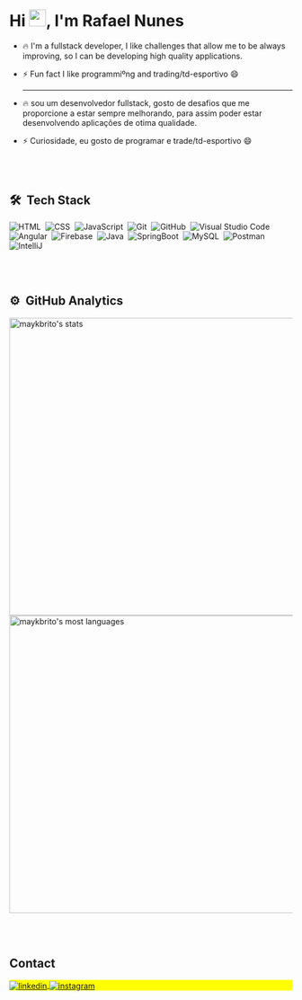 
<h1 align="left">Hi <img src="https://raw.githubusercontent.com/kaueMarques/kaueMarques/master/hi.gif" height="30px">, I'm Rafael Nunes</h1>


- 🔥 I'm a fullstack developer, I like challenges that allow me to be always improving, so I can be developing high quality applications.

- ⚡ Fun fact I like programmiºng and trading/td-esportivo 😄


   -  - - - - - - - - - - - - - - - - 
               

- 🔥 sou um desenvolvedor fullstack, gosto de desafios que me proporcione a estar sempre melhorando, para assim poder estar desenvolvendo aplicações de otima qualidade.  

- ⚡ Curiosidade, eu gosto de programar e trade/td-esportivo 😄



<br><br>

## 🛠 &nbsp;Tech Stack


![HTML](https://img.shields.io/badge/-HTML-05122A?style=flat&logo=HTML5)&nbsp;
![CSS](https://img.shields.io/badge/-CSS-05122A?style=flat&logo=CSS3&logoColor=1572B6)&nbsp;
![JavaScript](https://img.shields.io/badge/-JavaScript-05122A?style=flat&logo=javascript)&nbsp;
![Git](https://img.shields.io/badge/-Git-05122A?style=flat&logo=git)&nbsp;
![GitHub](https://img.shields.io/badge/-GitHub-05122A?style=flat&logo=github)&nbsp;
![Visual Studio Code](https://img.shields.io/badge/-Visual%20Studio%20Code-05122A?style=flat&logo=visual-studio-code&logoColor=007ACC)&nbsp;
![Angular](https://img.shields.io/badge/-Angular-05122A?style=flat&logo=angular)&nbsp;
![Firebase](https://img.shields.io/badge/-Firebase-05122A?style=flat&logo=Firebase)&nbsp;
![Java](https://img.shields.io/badge/-java-05122A?style=flat&logo=java)&nbsp;
![SpringBoot](https://img.shields.io/badge/-SpringBoot-05122A?style=flat&logo=springboot)&nbsp;
![MySQL](https://img.shields.io/badge/-MySQL-05122A?style=flat&logo=MySQL)&nbsp;
![Postman](https://img.shields.io/badge/-postman-05122A?style=flat&logo=postman)&nbsp;
![IntelliJ](https://img.shields.io/badge/-intellij-05122A?style=flat&logo=intellij)&nbsp;

<br><br>

## ⚙️ &nbsp;GitHub Analytics

<p align="left">
<img width="530em" src="https://github-readme-stats.vercel.app/api?username=DKFAEL&show_icons=true&theme=vision-friendly-dark" alt="maykbrito's stats"/>
<img width="530em" src="https://github-readme-stats.vercel.app/api/top-langs/?username=DKFAEL&layout=compact&theme=vision-friendly-dark" alt="maykbrito's most languages"/>
</p>


<br><br>

## Contact

<p align="left" style="background:yellow">
<a href="https://www.linkedin.com/in/rafael-nunes-a7854a250/" target="_blank">
  <img align="center" src="https://img.shields.io/badge/-Linkedin-05122A?style=flat&logo=linkedin" alt="linkedin"/>
</a>
<a href="https://www.instagram.com/dk_fael/" target="_blank">
 <img align="center" src="https://img.shields.io/badge/-Instagram-05122A?style=flat&logo=instagram" alt="instagram"/>
</a>
</p>

<!--

<img width="490em" src="https://github-readme-twitter-gazf.vercel.app/api?id=maykbrito&layout=wide&show_reply=off&show_retweet=off" />


**maykbrito/maykbrito** is a ✨ _special_ ✨ repository because its `README.md` (this file) appears on your GitHub profile.

Here are some ideas to get you started:

- 🔭 I’m currently working on ...
- 🌱 I’m currently learning ...
- 👯 I’m looking to collaborate on ...
- 🤔 I’m looking for help with ...
- 💬 Ask me about ...
- 📫 How to reach me: ...
- 😄 Pronouns: ...
- ⚡ Fun fact: ...
-->


<!-- ![snake gif](https://github.com/DKFAEL/DKFAEL/blob/output/github-contribution-grid-snake.svg) -->
